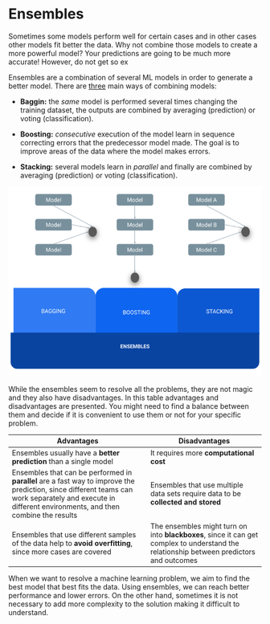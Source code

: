 # Ensembles

Sometimes some models perform well for certain cases and in other cases other models fit better the data. Why not combine those models to create a more powerful model? Your predictions are going to be much more accurate! However, do not get so ex 

Ensembles are a combination of several ML models in order to generate a better model. 
There are [three](https://stats.stackexchange.com/questions/18891/bagging-boosting-and-stacking-in-machine-learning) main ways of combining models:         
 
 
- **Baggin:** the *same* model is performed several times changing the training dataset, the outputs are combined by averaging (prediction) or voting (classification).                  

- **Boosting:** *consecutive* execution of the model learn in sequence correcting errors that the predecessor model made. The goal is to improve areas of the data where the model makes errors.             

- **Stacking:** several models learn in *parallel* and finally are combined by averaging (prediction) or voting (classification).         


![ensembles](images/Ensembles.png)

While the ensembles seem to resolve all the problems, they are not magic and they also have disadvantages. In this table advantages and disadvantages are presented. You might need to find a balance between them and decide if it is convenient to use them or not for your specific problem. 


|Advantages|Disadvantages|
|----------|-------------|
|Ensembles usually have a **better prediction** than a single model|It requires more **computational cost**|
|Ensembles that can be performed in **parallel** are a fast way to improve the prediction, since different teams can work separately and execute in different environments, and then combine the results	|Ensembles that use multiple data sets require data to be **collected and stored**|
|Ensembles that use different samples of the data help to **avoid overfitting**, since more cases are covered|The ensembles might turn on into **blackboxes**, since it can get complex to understand the relationship between predictors and outcomes|


When we want to resolve a machine learning problem, we aim to find the best model that best fits the data. Using ensembles, we can reach better performance and lower errors. On the other hand, sometimes it is not necessary to add more complexity to the solution making it difficult to understand. 


